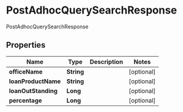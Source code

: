 

# PostAdhocQuerySearchResponse

PostAdhocQuerySearchResponse
## Properties

Name | Type | Description | Notes
------------ | ------------- | ------------- | -------------
**officeName** | **String** |  |  [optional]
**loanProductName** | **String** |  |  [optional]
**loanOutStanding** | **Long** |  |  [optional]
**percentage** | **Long** |  |  [optional]



